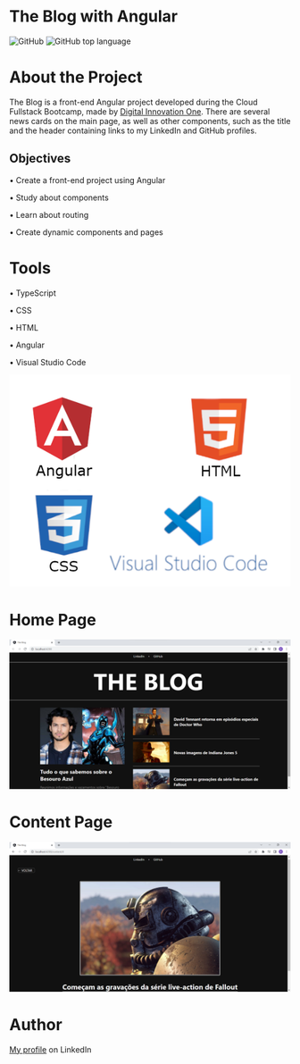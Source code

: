 # The Blog with Angular
![GitHub](https://img.shields.io/github/license/GabrielFerreiraDoPrado/TheBlog-angular) ![GitHub top language](https://img.shields.io/github/languages/top/GabrielFerreiraDoPrado/TheBlog-angular)

# About the Project

The Blog is a front-end Angular project developed during the Cloud Fullstack Bootcamp, made by [Digital Innovation One](https://www.dio.me/). There are several news cards on the main page, as well as other components, such as the title and the header containing links to my LinkedIn and GitHub profiles.

## Objectives
 
• Create a front-end project using Angular

• Study about components

• Learn about routing

• Create dynamic components and pages


# Tools

• TypeScript

• CSS

• HTML

• Angular

• Visual Studio Code


<span>![Tools](https://github.com/GabrielFerreiraDoPrado/assets/blob/main/TheBlog-angular/tools.png)</span>

# Home Page

![Home](https://github.com/GabrielFerreiraDoPrado/assets/blob/main//TheBlog-angular/FrontPage.png)

# Content Page

![Content](https://github.com/GabrielFerreiraDoPrado/assets/blob/main//TheBlog-angular/ContentPage.png)

# Author

[My profile](https://www.linkedin.com/in/gabriel-ferreira-do-prado/) on LinkedIn
